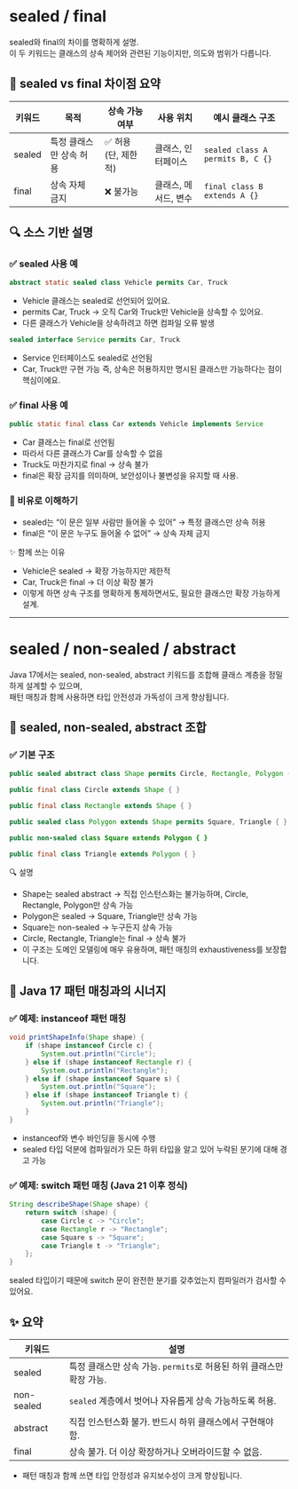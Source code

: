 # sealed / final 
sealed와 final의 차이를 명확하게 설명.  
이 두 키워드는 클래스의 상속 제어와 관련된 기능이지만, 의도와 범위가 다릅니다.

## 🔐 sealed vs final 차이점 요약
| 키워드  | 목적                          | 상속 가능 여부         | 사용 위치             | 예시 클래스 구조                      |
|---------|-------------------------------|-------------------------|------------------------|----------------------------------------|
| sealed | 특정 클래스만 상속 허용        | ✅ 허용 (단, 제한적)     | 클래스, 인터페이스     | `sealed class A permits B, C {}`       |
| final  | 상속 자체 금지                 | ❌ 불가능                | 클래스, 메서드, 변수   | `final class B extends A {}`           |


## 🔍 소스 기반 설명
### ✅ sealed 사용 예
```java
abstract static sealed class Vehicle permits Car, Truck
```

- Vehicle 클래스는 sealed로 선언되어 있어요.
- permits Car, Truck → 오직 Car와 Truck만 Vehicle을 상속할 수 있어요.
- 다른 클래스가 Vehicle을 상속하려고 하면 컴파일 오류 발생

```java
sealed interface Service permits Car, Truck
```
- Service 인터페이스도 sealed로 선언됨
- Car, Truck만 구현 가능
즉, 상속은 허용하지만 명시된 클래스만 가능하다는 점이 핵심이에요.


### ✅ final 사용 예
```java
public static final class Car extends Vehicle implements Service
```

- Car 클래스는 final로 선언됨
- 따라서 다른 클래스가 Car를 상속할 수 없음
- Truck도 마찬가지로 final → 상속 불가
- final은 확장 금지를 의미하며, 보안성이나 불변성을 유지할 때 사용.


### 🧠 비유로 이해하기
- sealed는 “이 문은 일부 사람만 들어올 수 있어” → 특정 클래스만 상속 허용
- final은 “이 문은 누구도 들어올 수 없어” → 상속 자체 금지

✨ 함께 쓰는 이유
- Vehicle은 sealed → 확장 가능하지만 제한적
- Car, Truck은 final → 더 이상 확장 불가
- 이렇게 하면 상속 구조를 명확하게 통제하면서도, 필요한 클래스만 확장 가능하게 설계.

---
# sealed / non-sealed / abstract
Java 17에서는 sealed, non-sealed, abstract 키워드를 조합해 클래스 계층을 정밀하게 설계할 수 있으며,  
패턴 매칭과 함께 사용하면 타입 안전성과 가독성이 크게 향상됩니다.

## 🔐 sealed, non-sealed, abstract 조합
### ✅ 기본 구조
```java
public sealed abstract class Shape permits Circle, Rectangle, Polygon { }

public final class Circle extends Shape { }

public final class Rectangle extends Shape { }

public sealed class Polygon extends Shape permits Square, Triangle { }

public non-sealed class Square extends Polygon { }

public final class Triangle extends Polygon { }
```

🔍 설명
- Shape는 sealed abstract → 직접 인스턴스화는 불가능하며, Circle, Rectangle, Polygon만 상속 가능
- Polygon은 sealed → Square, Triangle만 상속 가능
- Square는 non-sealed → 누구든지 상속 가능
- Circle, Rectangle, Triangle는 final → 상속 불가
- 이 구조는 도메인 모델링에 매우 유용하며, 패턴 매칭의 exhaustiveness를 보장합니다.


## 🧠 Java 17 패턴 매칭과의 시너지
### ✅ 예제: instanceof 패턴 매칭
```java
void printShapeInfo(Shape shape) {
    if (shape instanceof Circle c) {
        System.out.println("Circle");
    } else if (shape instanceof Rectangle r) {
        System.out.println("Rectangle");
    } else if (shape instanceof Square s) {
        System.out.println("Square");
    } else if (shape instanceof Triangle t) {
        System.out.println("Triangle");
    }
}
```

- instanceof와 변수 바인딩을 동시에 수행
- sealed 타입 덕분에 컴파일러가 모든 하위 타입을 알고 있어 누락된 분기에 대해 경고 가능

### ✅ 예제: switch 패턴 매칭 (Java 21 이후 정식)
```java
String describeShape(Shape shape) {
    return switch (shape) {
        case Circle c -> "Circle";
        case Rectangle r -> "Rectangle";
        case Square s -> "Square";
        case Triangle t -> "Triangle";
    };
}
```

sealed 타입이기 때문에 switch 문이 완전한 분기를 갖추었는지 컴파일러가 검사할 수 있어요.

## ✨ 요약
| 키워드     | 설명                                                                 |
|------------|----------------------------------------------------------------------|
| sealed     | 특정 클래스만 상속 가능. `permits`로 허용된 하위 클래스만 확장 가능.     |
| non-sealed | `sealed` 계층에서 벗어나 자유롭게 상속 가능하도록 허용.                 |
| abstract   | 직접 인스턴스화 불가. 반드시 하위 클래스에서 구현해야 함.               |
| final      | 상속 불가. 더 이상 확장하거나 오버라이드할 수 없음.                    |

- 패턴 매칭과 함께 쓰면 타입 안정성과 유지보수성이 크게 향상됩니다.



